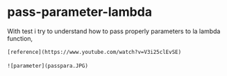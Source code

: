 # pass-parameter-lambda
With test i try to understand how to pass properly parameters to la lambda function, 

    [reference](https://www.youtube.com/watch?v=V3i25clEvSE)

    ![parameter](passpara.JPG)
